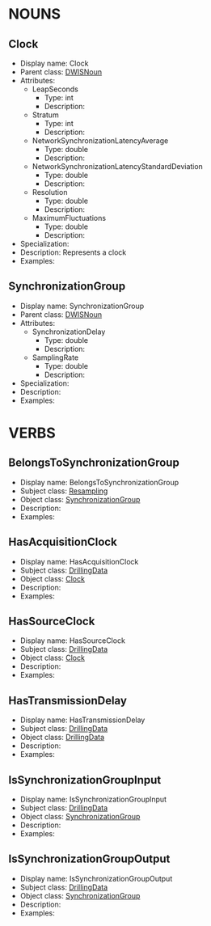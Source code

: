 # NOUNS
## Clock <!-- NOUN -->
- Display name: Clock
- Parent class: [DWISNoun](./DrillingDataSemantics.md#DWISNoun-)
- Attributes:
  - LeapSeconds
    - Type: int
    - Description: 
  - Stratum
    - Type: int
    - Description: 
  - NetworkSynchronizationLatencyAverage
    - Type: double
    - Description: 
  - NetworkSynchronizationLatencyStandardDeviation
    - Type: double
    - Description: 
  - Resolution
    - Type: double
    - Description: 
  - MaximumFluctuations
    - Type: double
    - Description: 
- Specialization:
- Description: Represents a clock
- Examples:
## SynchronizationGroup <!-- NOUN -->
- Display name: SynchronizationGroup
- Parent class: [DWISNoun](./DrillingDataSemantics.md#DWISNoun-)
- Attributes:
  - SynchronizationDelay
    - Type: double
    - Description: 
  - SamplingRate
    - Type: double
    - Description: 
- Specialization:
- Description: 
- Examples:


# VERBS
## BelongsToSynchronizationGroup <!-- VERB -->
- Display name: BelongsToSynchronizationGroup
- Subject class: [Resampling](./DataFlow.md#Resampling-)
- Object class: [SynchronizationGroup](./TimeManagement.md#SynchronizationGroup-)
- Description: 
- Examples: 
## HasAcquisitionClock <!-- VERB -->
- Display name: HasAcquisitionClock
- Subject class: [DrillingData](./DrillingDataSemantics.md#DrillingData-)
- Object class: [Clock](./TimeManagement.md#Clock-)
- Description: 
- Examples: 
## HasSourceClock <!-- VERB -->
- Display name: HasSourceClock
- Subject class: [DrillingData](./DrillingDataSemantics.md#DrillingData-)
- Object class: [Clock](./TimeManagement.md#Clock-)
- Description: 
- Examples: 
## HasTransmissionDelay <!-- VERB -->
- Display name: HasTransmissionDelay
- Subject class: [DrillingData](./DrillingDataSemantics.md#DrillingData-)
- Object class: [DrillingData](./DrillingDataSemantics.md#DrillingData-)
- Description: 
- Examples: 
## IsSynchronizationGroupInput <!-- VERB -->
- Display name: IsSynchronizationGroupInput
- Subject class: [DrillingData](./DrillingDataSemantics.md#DrillingData-)
- Object class: [SynchronizationGroup](./TimeManagement.md#SynchronizationGroup-)
- Description: 
- Examples: 
## IsSynchronizationGroupOutput <!-- VERB -->
- Display name: IsSynchronizationGroupOutput
- Subject class: [DrillingData](./DrillingDataSemantics.md#DrillingData-)
- Object class: [SynchronizationGroup](./TimeManagement.md#SynchronizationGroup-)
- Description: 
- Examples: 
